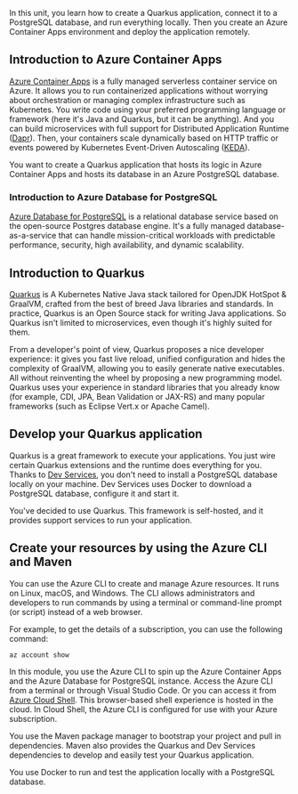 In this unit, you learn how to create a Quarkus application, connect it to a PostgreSQL database, and run everything locally. Then you create an Azure Container Apps environment and deploy the application remotely.

## Introduction to Azure Container Apps

[Azure Container Apps](https://azure.microsoft.com/products/container-apps) is a fully managed serverless container service on Azure. It allows you to run containerized applications without worrying about orchestration or managing complex infrastructure such as Kubernetes. You write code using your preferred programming language or framework (here it's Java and Quarkus, but it can be anything). And you can build microservices with full support for Distributed Application Runtime ([Dapr](https://dapr.io)). Then, your containers scale dynamically based on HTTP traffic or events powered by Kubernetes Event-Driven Autoscaling ([KEDA](https://keda.sh)).

You want to create a Quarkus application that hosts its logic in Azure Container Apps and hosts its database in an Azure PostgreSQL database.

### Introduction to Azure Database for PostgreSQL

[Azure Database for PostgreSQL](https://azure.microsoft.com/products/postgresql/) is a relational database service based on the open-source Postgres database engine. It's a fully managed database-as-a-service that can handle mission-critical workloads with predictable performance, security, high availability, and dynamic scalability.

## Introduction to Quarkus

[Quarkus](https://quarkus.io) is A Kubernetes Native Java stack tailored for OpenJDK HotSpot & GraalVM, crafted from the best of breed Java libraries and standards. In practice, Quarkus is an Open Source stack for writing Java applications. So Quarkus isn't limited to microservices, even though it's highly suited for them.

From a developer's point of view, Quarkus proposes a nice developer experience: it gives you fast live reload, unified configuration and hides the complexity of GraalVM, allowing you to easily generate native executables. All without reinventing the wheel by proposing a new programming model. Quarkus uses your experience in standard libraries that you already know (for example, CDI, JPA, Bean Validation or JAX-RS) and many popular frameworks (such as Eclipse Vert.x or Apache Camel).

## Develop your Quarkus application

Quarkus is a great framework to execute your applications. You just wire certain Quarkus extensions and the runtime does everything for you. Thanks to [Dev Services](https://quarkus.io/guides/dev-services), you don't need to install a PostgreSQL database locally on your machine. Dev Services uses Docker to download a PostgreSQL database, configure it and start it.

You've decided to use Quarkus. This framework is self-hosted, and it provides support services to run your application.

## Create your resources by using the Azure CLI and Maven

You can use the Azure CLI to create and manage Azure resources.
It runs on Linux, macOS, and Windows. The CLI allows administrators and developers to run commands by using a terminal or command-line prompt (or script) instead of a web browser.

For example, to get the details of a subscription, you can use the following command:

```bash
az account show
```

In this module, you use the Azure CLI to spin up the Azure Container Apps and the Azure Database for PostgreSQL instance. Access the Azure CLI from a terminal or through Visual Studio Code. Or you can access it from [Azure Cloud Shell](https://azure.microsoft.com/get-started/azure-portal/cloud-shell). This browser-based shell experience is hosted in the cloud. In Cloud Shell, the Azure CLI is configured for use with your Azure subscription.

You use the Maven package manager to bootstrap your project and pull in dependencies. Maven also provides the Quarkus and Dev Services dependencies to develop and easily test your Quarkus application.

You use Docker to run and test the application locally with a PostgreSQL database.
